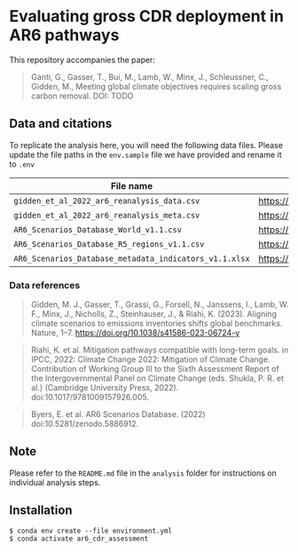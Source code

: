 # Evaluating gross CDR deployment in AR6 pathways
This repository accompanies the paper:
> Ganti, G., Gasser, T., Bui, M., Lamb, W., Minx, J., Schleussner, C., Gidden, M., Meeting global climate objectives requires scaling gross carbon removal. DOI: TODO

## Data and citations

To replicate the analysis here, you will need the following data files. Please update the file paths in the ```env.sample``` file we have provided and rename it to ```.env```

|File name|Link to file|
|---------|------------|
|`gidden_et_al_2022_ar6_reanalysis_data.csv`|https://data.ece.iiasa.ac.at/genie/|
|`gidden_et_al_2022_ar6_reanalysis_meta.csv`|https://data.ece.iiasa.ac.at/genie/|
|`AR6_Scenarios_Database_World_v1.1.csv`|https://data.ene.iiasa.ac.at/ar6/#/downloads|
|`AR6_Scenarios_Database_R5_regions_v1.1.csv`|https://data.ene.iiasa.ac.at/ar6/#/downloads|
|`AR6_Scenarios_Database_metadata_indicators_v1.1.xlsx`|https://data.ene.iiasa.ac.at/ar6/#/downloads|

### Data references
> Gidden, M. J., Gasser, T., Grassi, G., Forsell, N., Janssens, I., Lamb, W. F., Minx, J., Nicholls, Z., Steinhauser, J., & Riahi, K. (2023). Aligning climate scenarios to emissions inventories shifts global benchmarks. Nature, 1–7. https://doi.org/10.1038/s41586-023-06724-y

> Riahi, K. et al. Mitigation pathways compatible with long-term goals. in IPCC, 2022: Climate Change 2022: Mitigation of Climate Change. Contribution of Working Group III to the Sixth Assessment Report of the Intergovernmental Panel on Climate Change (eds. Shukla, P. R. et al.) (Cambridge University Press, 2022). doi:10.1017/9781009157926.005.

> Byers, E. et al. AR6 Scenarios Database. (2022) doi:10.5281/zenodo.5886912.

## Note

Please refer to the ```README.md``` file in the `analysis` folder for instructions on individual analysis steps.

## Installation

```
$ conda env create --file environment.yml
$ conda activate ar6_cdr_assessment
```